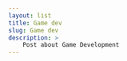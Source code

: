 ```yaml
---
layout: list
title: Game dev
slug: Game dev
description: > 
    Post about Game Development
---
```

